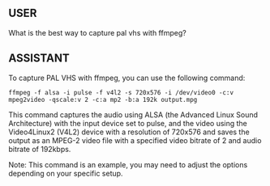 ## USER
What is the best way to capture pal vhs with ffmpeg?

## ASSISTANT
To capture PAL VHS with ffmpeg, you can use the following command:

```
ffmpeg -f alsa -i pulse -f v4l2 -s 720x576 -i /dev/video0 -c:v mpeg2video -qscale:v 2 -c:a mp2 -b:a 192k output.mpg
```

This command captures the audio using ALSA (the Advanced Linux Sound Architecture) with the input device set to pulse, and the video using the Video4Linux2 (V4L2) device with a resolution of 720x576 and saves the output as an MPEG-2 video file with a specified video bitrate of 2 and audio bitrate of 192kbps.

Note: This command is an example, you may need to adjust the options depending on your specific setup.
